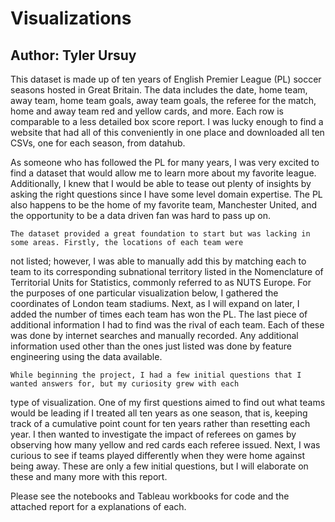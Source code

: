# Visualizations
## Author: Tyler Ursuy

  This dataset is made up of ten years of English Premier League (PL) soccer seasons hosted in Great Britain. The data 
  includes the date, home team, away team, home team goals, away team goals, the referee for the match, home and away team 
  red and yellow cards, and more. Each row is comparable to a less detailed box score report. I was lucky enough to find a 
  website that had all of this conveniently in one place and downloaded all ten CSVs, one for each season, from datahub.
	
  As someone who has followed the PL for many years, I was very excited to find a dataset that would allow me to learn more 
  about my favorite league. Additionally, I knew that I would be able to tease out plenty of insights by asking the right 
  questions since I have some level domain expertise. The PL also happens to be the home of my favorite team, Manchester 
  United, and the opportunity to be a data driven fan was hard to pass up on.
  
	The dataset provided a great foundation to start but was lacking in some areas. Firstly, the locations of each team were 
  not listed; however, I was able to manually add this by matching each to team to its corresponding subnational territory 
  listed in the Nomenclature of Territorial Units for Statistics, commonly referred to as NUTS Europe. For the purposes of 
  one particular visualization below, I gathered the coordinates of London team stadiums. Next, as I will expand on later, 
  I added the number of times each team has won the PL. The last piece of additional information I had to find was the rival 
  of each team. Each of these was done by internet searches and manually recorded. Any additional information used other 
  than the ones just listed was done by feature engineering using the data available.
  
	While beginning the project, I had a few initial questions that I wanted answers for, but my curiosity grew with each 
  type of visualization. One of my first questions aimed to find out what teams would be leading if I treated all ten years
  as one season, that is, keeping track of a cumulative point count for ten years rather than resetting each year. I then 
  wanted to investigate the impact of referees on games by observing how many yellow and red cards each referee issued. 
  Next, I was curious to see if teams played differently when they were home against being away. These are only a few 
  initial questions, but I will elaborate on these and many more with this report.
  
  Please see the notebooks and Tableau workbooks for code and the attached report for a explanations of each.
